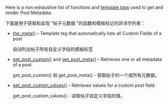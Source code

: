 Here is a non exhaustive list of functions and [template tags](https://developer.wordpress.org/themes/basics/template-tags/) used to get and render Post Metadata:

下面是用于获取和呈现 "帖子元数据 "的函数和模板标记的非详尽列表：

- [the_meta()](https://developer.wordpress.org/reference/functions/the_meta/) – Template tag that automatically lists all Custom Fields of a post

  自动列出帖子所有自定义字段的模板标签

- [get_post_custom()](https://developer.wordpress.org/reference/functions/get_post_custom/) and [get_post_meta()](https://developer.wordpress.org/reference/functions/get_post_meta/) – Retrieves one or all metadata of a post.

  get_post_custom() 和 get_post_meta() - 获取帖子的一个或所有元数据。

- [get_post_custom_values()](https://developer.wordpress.org/reference/functions/get_post_custom_values/) – Retrieves values for a custom post field.

  get_post_custom_values() - 读取帖子自定义字段的值。